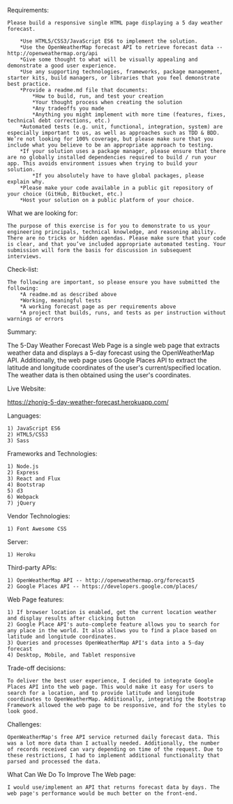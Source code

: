 Requirements:

	Please build a responsive single HTML page displaying a 5 day weather forecast.
	
		*Use HTML5/CSS3/JavaScript ES6 to implement the solution.
		*Use the OpenWeatherMap forecast API to retrieve forecast data -- http://openweathermap.org/api
		*Give some thought to what will be visually appealing and demonstrate a good user experience.
		*Use any supporting technologies, frameworks, package management, starter kits, build managers, or libraries that you feel demonstrate best practice.
		*Provide a readme.md file that documents:
			*How to build, run, and test your creation
			*Your thought process when creating the solution
			*Any tradeoffs you made
			*Anything you might implement with more time (features, fixes, technical debt corrections, etc.)	
		*Automated tests (e.g. unit, functional, integration, system) are especially important to us, as well as approaches such as TDD & BDD. We’re not looking for 100% coverage, but please make sure that you include what you believe to be an appropriate approach to testing.
		*If your solution uses a package manager, please ensure that there are no globally installed dependencies required to build / run your app. This avoids environment issues when trying to build your solution.
			*If you absolutely have to have global packages, please explain why.
		*Please make your code available in a public git repository of your choice (GitHub, Bitbucket, etc.)
		*Host your solution on a public platform of your choice.

What we are looking for:

	The purpose of this exercise is for you to demonstrate to us your engineering principals, technical knowledge, and reasoning ability. There are no tricks or hidden agendas. Please make sure that your code is clear, and that you’ve included appropriate automated testing. Your submission will form the basis for discussion in subsequent interviews.

Check-list:

	The following are important, so please ensure you have submitted the following:
		*A readme.md as described above
		*Working, meaningful tests
		*A working forecast page as per requirements above
		*A project that builds, runs, and tests as per instruction without warnings or errors

Summary:

The 5-Day Weather Forecast Web Page is a single web page that extracts weather data and displays a 5-day forecast using the OpenWeatherMap API. Additionally, the web page uses Google Places API to extract the latitude and longitude coordinates of the user's current/specified location. The weather data is then obtained using the user's coordinates.

Live Website:

https://zhonig-5-day-weather-forecast.herokuapp.com/
		
Languages:

	1) JavaScript ES6
	2) HTML5/CSS3
	3) Sass
	
Frameworks and Technologies:

	1) Node.js
	2) Express
	3) React and Flux
	4) Bootstrap
	5) d3
	6) Webpack
	7) jQuery

Vendor Technologies:

	1) Font Awesome CSS
	
Server:

	1) Heroku

Third-party APIs:

	1) OpenWeatherMap API -- http://openweathermap.org/forecast5
	2) Google Places API -- https://developers.google.com/places/
	
Web Page features:

	1) If browser location is enabled, get the current location weather and display results after clicking button
	2) Google Place API's auto-complete feature allows you to search for any place in the world. It also allows you to find a place based on latitude and longitude coordinates.
	3) Queries and processes OpenWeatherMap API's data into a 5-day forecast
	4) Desktop, Mobile, and Tablet responsive
	
Trade-off decisions:

	To deliver the best user experience, I decided to integrate Google Places API into the web page. This would make it easy for users to search for a location, and to provide latitude and longitude coordinates to OpenWeatherMap. Additionally, integrating the Bootstrap Framework allowed the web page to be responsive, and for the styles to look good.

Challenges:

	OpenWeatherMap's free API service returned daily forecast data. This was a lot more data than I actually needed. Additionally, the number of records received can vary depending on time of the request. Due to these restrictions, I had to implement additional functionality that parsed and processed the data.

What Can We Do To Improve The Web page:

	I would use/implement an API that returns forecast data by days. The web page's performance would be much better on the front-end.